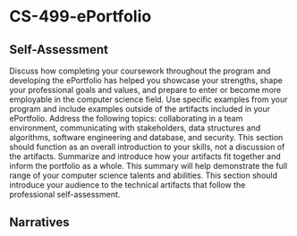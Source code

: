 # CS-499-ePortfolio 


## Self-Assessment

  Discuss how completing your coursework throughout the program and developing the ePortfolio has helped you showcase your strengths, shape your professional goals and values, and prepare to enter or become more employable in the computer science field.
Use specific examples from your program and include examples outside of the artifacts included in your ePortfolio.
Address the following topics: collaborating in a team environment, communicating with stakeholders, data structures and algorithms, software engineering and database, and security. This section should function as an overall introduction to your skills, not a discussion of the artifacts.
Summarize and introduce how your artifacts fit together and inform the portfolio as a whole.
This summary will help demonstrate the full range of your computer science talents and abilities.
This section should introduce your audience to the technical artifacts that follow the professional self-assessment.

## Narratives 

  
